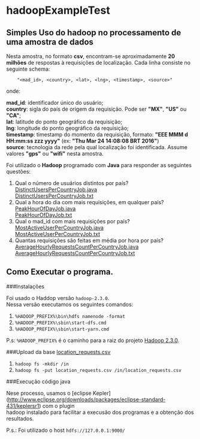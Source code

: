 # hadoopExampleTest

## Simples Uso do hadoop no processamento de uma amostra de dados

Nesta amostra, no formato **csv**, encontram-se aproximadamente **20 milhões** de respostas à requisições de localização. Cada linha consiste no
seguinte schema:

        "<mad_id>, <country>, <lat>, <lng>, <timestamp>, <source>"

onde:

**mad_id**: identificador único do usuário;<br/>
**country**: sigla do país de origem da requisição. Pode ser **"MX"**, **"US"** ou **"CA"**;<br/>
**lat**: latitude do ponto geográfico da requisição;<br/>
**lng**: longitude do ponto geográfico da requisição;<br/>
**timestamp**: timestamp do momento da requisição, formato:  **"EEE MMM d HH:mm:ss zzz yyyy"** (ex: **"Thu Mar 24 14:08:08
BRT 2016"**)<br/>
**source**: tecnologia da rede pela qual localização foi identificada. Assume valores **"gps"** ou **"wifi"** nesta amostra.<br/>

Foi utilizado o **Hadoop** programado com **Java** para responder as seguintes questões:

1. Qual o número de usuários distintos por país? <br/>
  [DistinctUsersPerCountryJob.java](https://github.com/alvarojoao/hadoopExampleTest/blob/master/src/DistinctUsersPerCountryJob.java)<br/>
  [DistinctUsersPerCountryJob.txt](https://github.com/alvarojoao/hadoopExampleTest/blob/master/src/results/DistinctUsersPerCountryJob.txt)<br/>
2. Qual a hora do dia com mais requisições, em qualquer país?<br/>
  [PeakHourOfDayJob.java](https://github.com/alvarojoao/hadoopExampleTest/blob/master/src/PeakHourOfDayJob.java)<br/>
  [PeakHourOfDayJob.txt](https://github.com/alvarojoao/hadoopExampleTest/blob/master/src/results/PeakHourOfDayJob.txt)<br/>
3. Qual o mad_id com mais requisições por país? <br/>
  [MostActiveUserPerCountryJob.java](https://github.com/alvarojoao/hadoopExampleTest/blob/master/src/MostActiveUserPerCountry.java)<br/>
  [MostActiveUserPerCountryJob.txt](https://github.com/alvarojoao/hadoopExampleTest/blob/master/src/results/MostActiveUserPerCountry.txt)<br/>
4. Quantas requisições são feitas em média por hora por país? <br/>
  [AverageHourlyRequestsCountPerCountryJob.java](https://github.com/alvarojoao/hadoopExampleTest/blob/master/src/AverageHourlyRequestsCountPerCountryJob.java)<br/>
  [AverageHourlyRequestsCountPerCountryJob.txt](https://github.com/alvarojoao/hadoopExampleTest/blob/master/src/results/AverageHourlyRequestsCountPerCountryJob.txt)<br/>


## Como Executar o programa.

###Instalações

Foi usado o Haddop versão `hadoop-2.3.0`. <br/>
Nessa versão executamos os seguintes comandos:

1. `%HADOOP_PREFIX%\bin\hdfs namenode -format` <br/>
2. `%HADOOP_PREFIX%\sbin\start-dfs.cmd` <br/>
3. `%HADOOP_PREFIX%\sbin\start-yarn.cmd` <br/>

P.s: `%HADOOP_PREFIX%` é o caminho para a raiz do projeto [Hadoop 2.3.0](https://wiki.apache.org/hadoop/Hadoop2OnWindows).

###Upload da base [location_requests.csv](https://s3.amazonaws.com/ubee-public/data-samples/location_requests/north_america_sample.gz)

1. `hadoop fs -mkdir /in` <br/>
2. `hadoop fs -put location_requests.csv /in/location_requests.csv` <br/>

###Execução código java

Nese processo, usamos o [eclipse Kepler] (http://www.eclipse.org/downloads/packages/eclipse-standard-431/keplersr1) com o plugin  <br/> hadoop instalado para facilitar a execusão dos programas e a obtenção dos resultados.

P.s.: Foi utilizado o host `hdfs://127.0.0.1:9000/` 
